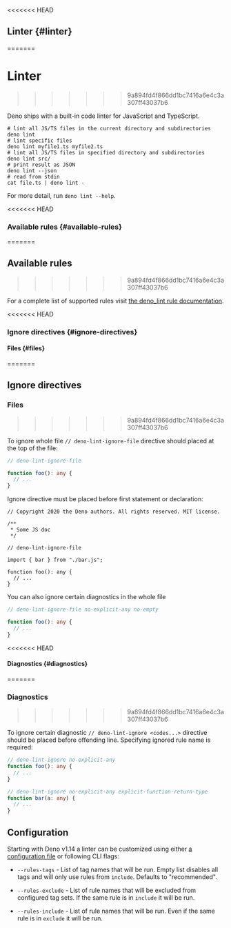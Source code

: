 <<<<<<< HEAD
## Linter {#linter}
=======
# Linter
>>>>>>> 9a894fd4f866dd1bc7416a6e4c3a307ff43037b6

Deno ships with a built-in code linter for JavaScript and TypeScript.

```shell
# lint all JS/TS files in the current directory and subdirectories
deno lint
# lint specific files
deno lint myfile1.ts myfile2.ts
# lint all JS/TS files in specified directory and subdirectories
deno lint src/
# print result as JSON
deno lint --json
# read from stdin
cat file.ts | deno lint -
```

For more detail, run `deno lint --help`.

<<<<<<< HEAD
### Available rules {#available-rules}
=======
## Available rules
>>>>>>> 9a894fd4f866dd1bc7416a6e4c3a307ff43037b6

For a complete list of supported rules visit
[the deno_lint rule documentation](https://lint.deno.land).

<<<<<<< HEAD
### Ignore directives {#ignore-directives}

#### Files {#files}
=======
## Ignore directives

### Files
>>>>>>> 9a894fd4f866dd1bc7416a6e4c3a307ff43037b6

To ignore whole file `// deno-lint-ignore-file` directive should placed at the
top of the file:

```ts
// deno-lint-ignore-file

function foo(): any {
  // ...
}
```

Ignore directive must be placed before first statement or declaration:

```ts, ignore
// Copyright 2020 the Deno authors. All rights reserved. MIT license.

/**
 * Some JS doc
 */

// deno-lint-ignore-file

import { bar } from "./bar.js";

function foo(): any {
  // ...
}
```

You can also ignore certain diagnostics in the whole file

```ts
// deno-lint-ignore-file no-explicit-any no-empty

function foo(): any {
  // ...
}
```

<<<<<<< HEAD
#### Diagnostics {#diagnostics}
=======
### Diagnostics
>>>>>>> 9a894fd4f866dd1bc7416a6e4c3a307ff43037b6

To ignore certain diagnostic `// deno-lint-ignore <codes...>` directive should
be placed before offending line. Specifying ignored rule name is required:

```ts
// deno-lint-ignore no-explicit-any
function foo(): any {
  // ...
}

// deno-lint-ignore no-explicit-any explicit-function-return-type
function bar(a: any) {
  // ...
}
```

## Configuration

Starting with Deno v1.14 a linter can be customized using either
[a configuration file](../getting_started/configuration_file.md) or following
CLI flags:

- `--rules-tags` - List of tag names that will be run. Empty list disables all
  tags and will only use rules from `include`. Defaults to "recommended".

- `--rules-exclude` - List of rule names that will be excluded from configured
  tag sets. If the same rule is in `include` it will be run.

- `--rules-include` - List of rule names that will be run. Even if the same rule
  is in `exclude` it will be run.
